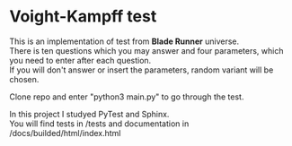Voight-Kampff test
==================

This is an implementation of test from **Blade Runner** universe.  
There is ten questions which you may answer and four parameters, which you need to enter after each question.  
If you will don't answer or insert the parameters, random variant will be chosen.

Clone repo and enter "python3 main.py" to go through the test.

In this project I studyed PyTest and Sphinx.  
You will find tests in /tests and documentation in /docs/builded/html/index.html
